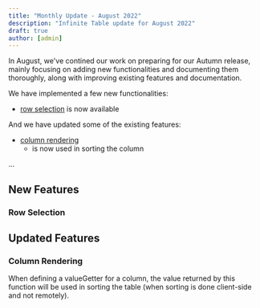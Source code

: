 ```yaml
---
title: "Monthly Update - August 2022"
description: "Infinite Table update for August 2022"
draft: true
author: [admin]
---
```

In August, we've contined our work on preparing for our Autumn release, mainly focusing on adding new functionalities and documenting them thoroughly, along with improving existing features and documentation.

We have implemented a few new functionalities:

 * [row selection](#row-selection) is now available

And we have updated some of the existing features:

 * [column rendering](#column-rendering) 
    - <PropLink name="columns.valueGetter" /> is now used in sorting the column
 
<Note title="Coming soon">

...

</Note>

## New Features

### Row Selection


## Updated Features

### Column Rendering

When defining a <PropLink name="columns.valueGetter" >valueGetter</PropLink> for a column, the value returned by this function will be used in sorting the table (when sorting is done client-side and not remotely).